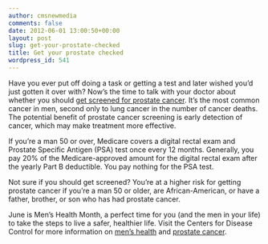 ```yaml
---
author: cmsnewmedia
comments: false
date: 2012-06-01 13:00:50+00:00
layout: post
slug: get-your-prostate-checked
title: Get your prostate checked
wordpress_id: 541
---
```


Have you ever put off doing a task or getting a test and later wished you’d just gotten it over with? Now’s the time to talk with your doctor about whether you should [get screened for prostate cancer](http://www.medicare.gov/navigation/manage-your-health/preventive-services/prostate-cancer-screening.aspx). It’s the most common cancer in men, second only to lung cancer in the number of cancer deaths. The potential benefit of prostate cancer screening is early detection of cancer, which may make treatment more effective.

If you’re a man 50 or over, Medicare covers a digital rectal exam and Prostate Specific Antigen (PSA) test once every 12 months. Generally, you pay 20% of the Medicare-approved amount for the digital rectal exam after the yearly Part B deductible. You pay nothing for the PSA test.

Not sure if you should get screened? You’re at a higher risk for getting prostate cancer if you’re a man 50 or older, are African-American, or have a father, brother, or son who has had prostate cancer.

June is Men’s Health Month, a perfect time for you (and the men in your life) to take the steps to live a safer, healthier life. Visit the Centers for Disease Control for more information on [men’s health](http://www.cdc.gov/Features/HealthyMen/) and [prostate cancer](http://www.cdc.gov/Features/ProstateCancer/).




